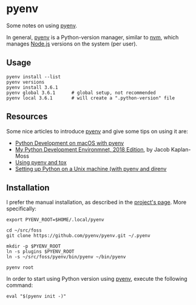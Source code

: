pyenv
=====

Some notes on using [pyenv][pyenv].

In general, [pyenv][pyenv] is a Python-version manager, similar to
[nvm](https://github.com/creationix/nvm), which manages
[Node.js](https://nodejs.org/) versions on the system (per user).


Usage
-----

    pyenv install --list
    pyenv versions
    pyenv install 3.6.1
    pyenv global 3.6.1		# global setup, not recommended
    pyenv local 3.6.1		# will create a ".python-version" file


Resources
---------

Some nice articles to introduce [pyenv][pyenv] and give some tips on using it
are:

 - [Python Development on macOS with pyenv][1]
 - [My Python Development Environmnet, 2018 Edition][4], by Jacob Kaplan-Moss
 - [Using pyenv and tox][2]
 - [Setting up Python on a Unix machine (with pyenv and direnv][3]


[1]:	https://medium.com/@jordanthomasg/python-development-on-macos-with-pyenv-2509c694a808>
[2]:	http://holger-peters.de/using-pyenv-and-tox.html
[3]:	https://mike.place/2017/python-pyenv/
[4]:	https://jacobian.org/2018/feb/21/python-environment-2018/


Installation
------------

I prefer the manual installation, as described in the [project's page][pyenv].
More specifically:

    export PYENV_ROOT=$HOME/.local/pyenv

    cd ~/src/foss
    git clone https://github.com/pyenv/pyenv.git ~/.pyenv

    mkdir -p $PYENV_ROOT
    ln -s plugins $PYENV_ROOT
    ln -s ~/src/foss/pyenv/bin/pyenv ~/bin/pyenv

    pyenv root

In order to start using Python version using [pyenv][pyenv],
execute the following command:

    eval "$(pyenv init -)"


[pyenv]:	https://github.com/pyenv/pyenv
